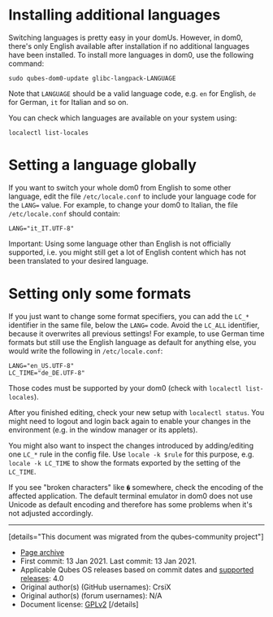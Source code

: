 # Installing additional languages

Switching languages is pretty easy in your domUs. However, in dom0, there's only English available after installation if no additional languages have been installed. To install more languages in dom0, use the following command:

```
sudo qubes-dom0-update glibc-langpack-LANGUAGE
```

Note that `LANGUAGE` should be a valid language code, e.g. `en` for English, `de` for German, `it` for Italian and so on.

You can check which languages are available on your system using:

```
localectl list-locales
```

# Setting a language globally

If you want to switch your whole dom0 from English to some other language, edit the file `/etc/locale.conf` to include your language code for the `LANG=` value. For example, to change your dom0 to Italian, the file `/etc/locale.conf` should contain:

```
LANG="it_IT.UTF-8"
```

Important: Using some language other than English is not officially supported, i.e. you might still get a lot of English content which has not been translated to your desired language.

# Setting only some formats

If you just want to change some format specifiers, you can add the `LC_*` identifier in the same file, below the `LANG=` code. Avoid the `LC_ALL` identifier, because it overwrites all previous settings! For example, to use German time formats but still use the English language as default for anything else, you would write the following in `/etc/locale.conf`:

```
LANG="en_US.UTF-8"
LC_TIME="de_DE.UTF-8"
```

Those codes must be supported by your dom0 (check with `localectl list-locales`).

After you finished editing, check your new setup with `localectl status`. You might need to logout and login back again to enable your changes in the environment (e.g. in the window manager or its applets).

You might also want to inspect the changes introduced by adding/editing one `LC_*` rule in the config file. Use `locale -k $rule` for this purpose, e.g. `locale -k LC_TIME` to show the formats exported by the setting of the `LC_TIME`.

If you see "broken characters" like `�` somewhere, check the encoding of the affected application. The default terminal emulator in dom0 does not use Unicode as default encoding and therefore has some problems when it's not adjusted accordingly.

------------------------------------------------------------------------

[details="This document was migrated from the qubes-community project"]
- [Page archive](https://github.com/Qubes-Community/Contents/blob/master/docs/localization/multi-language-support-dom0.md)
- First commit: 13 Jan 2021. Last commit: 13 Jan 2021.
- Applicable Qubes OS releases based on commit dates and [supported releases](https://www.qubes-os.org/doc/supported-releases/): 4.0
- Original author(s) (GitHub usernames): CrsiX
- Original author(s) (forum usernames): N/A
- Document license: [GPLv2](https://www.gnu.org/licenses/old-licenses/gpl-2.0.html)
[/details]

<div data-theme-toc="true"> </div>